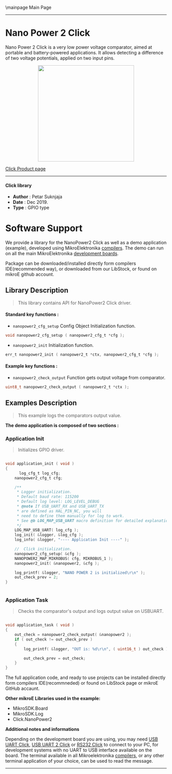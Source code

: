 \mainpage Main Page
 

---
# Nano Power 2 Click

Nano Power 2 Click is a very low power voltage comparator, aimed at portable 
and battery-powered applications. It allows detecting a difference of two 
voltage potentials, applied on two input pins. 

<p align="center">
  <img src="https://download.mikroe.com/images/click_for_ide/nanopower2_click.png" height=300px>
</p>

[Click Product page](https://www.mikroe.com/nano-power-2-click)

---


#### Click library 

- **Author**        : Petar Suknjaja
- **Date**          : Dec 2019.
- **Type**          : GPIO type


# Software Support

We provide a library for the NanoPower2 Click 
as well as a demo application (example), developed using MikroElektronika 
[compilers](https://shop.mikroe.com/compilers). 
The demo can run on all the main MikroElektronika [development boards](https://shop.mikroe.com/development-boards).

Package can be downloaded/installed directly form compilers IDE(recommended way), or downloaded from our LibStock, or found on mikroE github account. 

## Library Description

> This library contains API for NanoPower2 Click driver.

#### Standard key functions :

- `nanopower2_cfg_setup` Config Object Initialization function.
```c
void nanopower2_cfg_setup ( nanopower2_cfg_t *cfg ); 
```

- `nanopower2_init` Initialization function.
```c
err_t nanopower2_init ( nanopower2_t *ctx, nanopower2_cfg_t *cfg );
```

#### Example key functions :

- `nanopower2_check_output` Function gets output voltage from comparator.
```c
uint8_t nanopower2_check_output ( nanopower2_t *ctx );
``` 

## Examples Description

> This example logs the comparators output value.


**The demo application is composed of two sections :**

### Application Init 

> Initializes GPIO driver.

```c

void application_init ( void )
{
	  log_cfg_t log_cfg;
    nanopower2_cfg_t cfg;

    /** 
     * Logger initialization.
     * Default baud rate: 115200
     * Default log level: LOG_LEVEL_DEBUG
     * @note If USB_UART_RX and USB_UART_TX 
     * are defined as HAL_PIN_NC, you will 
     * need to define them manually for log to work. 
     * See @b LOG_MAP_USB_UART macro definition for detailed explanation.
     */
    LOG_MAP_USB_UART( log_cfg );
    log_init( &logger, &log_cfg );
    log_info( &logger, "---- Application Init ----" );

    //  Click initialization.
    nanopower2_cfg_setup( &cfg );
    NANOPOWER2_MAP_MIKROBUS( cfg, MIKROBUS_1 );
    nanopower2_init( &nanopower2, &cfg );

    log_printf( &logger, "NANO POWER 2 is initialized\r\n" );
    out_check_prev = 2;
}
  
```

### Application Task

> Checks the comparator's output and logs output value on USBUART.

```c

void application_task ( void )
{
    out_check = nanopower2_check_output( &nanopower2 );
    if ( out_check != out_check_prev )
    {
        log_printf( &logger, "OUT is: %d\r\n", ( uint16_t ) out_check );

        out_check_prev = out_check;
    }
}  

```

The full application code, and ready to use projects can be  installed directly form compilers IDE(recommneded) or found on LibStock page or mikroE GitHub accaunt.

**Other mikroE Libraries used in the example:** 

- MikroSDK.Board
- MikroSDK.Log
- Click.NanoPower2

**Additional notes and informations**

Depending on the development board you are using, you may need 
[USB UART Click](https://shop.mikroe.com/usb-uart-click), 
[USB UART 2 Click](https://shop.mikroe.com/usb-uart-2-click) or 
[RS232 Click](https://shop.mikroe.com/rs232-click) to connect to your PC, for 
development systems with no UART to USB interface available on the board. The 
terminal available in all Mikroelektronika 
[compilers](https://shop.mikroe.com/compilers), or any other terminal application 
of your choice, can be used to read the message.



---

